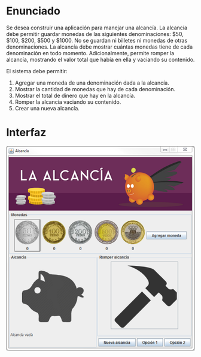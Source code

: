 Enunciado
=========

Se desea construir una aplicación para manejar una alcancía. La alcancía
debe permitir guardar monedas de las siguientes denominaciones: $50, 
$100, $200, $500 y $1000. No se guardan ni billetes ni monedas de otras
denominaciones.
La alcancía debe mostrar cuántas monedas tiene de cada denominación en
todo momento. Adicionalmente, permite romper la alcancía, mostrando el
valor total que había en ella y vaciando su contenido.

El sistema debe permitir:

1. Agregar una moneda de una denominación dada a la alcancía.
2. Mostrar la cantidad de monedas que hay de cada denominación.
3. Mostrar el total de dinero que hay en la alcancía.
4. Romper la alcancía vaciando su contenido.
5. Crear una nueva alcancía.

Interfaz
========

![Logo](docs/specs/InterfazGUI.png)